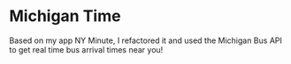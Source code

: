 Michigan Time
=========
Based on my app NY Minute, I refactored it and used the Michigan Bus API to get real time bus arrival times near you!